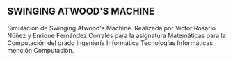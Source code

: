 ## SWINGING ATWOOD'S MACHINE

Simulación de Swinging Atwood's Machine. Realizada por Víctor Rosario Núñez y Enrique Fernández Corrales para la asignatura Matemáticas para la Computación del grado Ingeniería Informática Tecnologías Informáticas mención Computación.